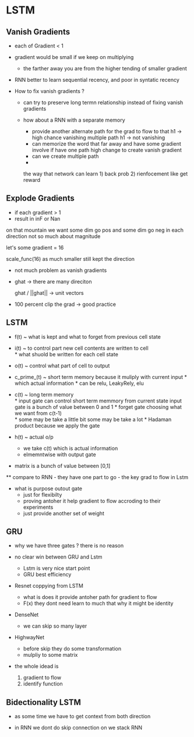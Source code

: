 # LSTM

 Vanish Gradients
---
 * each of Gradient < 1
 * gradient would be small if we keep on multiplying  
    * the farther away you are from the higher tending of smaller gradient 
 
 * RNN better to learn sequential recency, and poor in syntatic recency


 * How to fix vanish gradients ? 
    
    - can try to preserve long termn relationship instead of fixing vanish gradients 
    - how about a RNN with a separate memory 
         - provide another alternate path for the grad to flow 
             to that h1 -> high chance vanishing
             multiple path h1 ->  not vanishing  
         - can memorize the word that far away and have some gradient involve 
            if have one path high change to create vanish gradient
         - can we create multiple path 
         -  
         

         the way that network can learn 
            1) back prob 
            2) rienfocement like get reward 

 Explode Gradients
---
  
 * if each gradient > 1  
 * result in inF or Nan 
 
 on that mountain we want some dim go pos and some dim go neg in each direction not so much about magnitude 

 
 let's   some gradient = 16

 scale_func(16) as much smaller  still kept the direction 

 * not much problem as vanish gradients

 * ghat -> there are many direciton  

     ghat / ||ghat|| -> unit vectors

 * 100 percent clip the grad -> good practice 

 LSTM
---
  * f(t) ~ what is kept and what to forget from previous cell state  
  * i(t) ~ to control part new cell contents are written to cell  
          * what shuold be written for each cell state
  * o(t) ~ control what part of cell to output 

  * c_prime_(t) ~ short term memory because it muliply with current input 
        * which actual information 
        * can be relu, LeakyRely, elu
  * c(t) ~  long term memory  
        * input gate can control  short term memmory from current state 
             input gate is a bunch of value between 0 and 1
        * forget gate choosing what we want from c(t-1)  
        * some may be take a little bit some may be take a lot 
        * Hadaman product because we apply the gate

  * h(t) ~ actual o/p 
       * we take c(t) which is actual information
       * elmemntwise with output gate
  * matrix is a bunch of value between [0,1]

  ** compare to RNN
     - they have one part to go 
     - the key grad to flow in Lstm

  * what is purpose outout gate 
     - just for flexibilty
     - proving antoher it help gradient to flow accroding to their experiments
     - just provide another set of weight 

 GRU
---
  * why we have three gates ? 
      there is no reason

  * no clear win between GRU and Lstm   
     - Lstm is very nice start point
     - GRU best efficiency


  *  Resnet coppying from LSTM
       - what is does it
           provide antoher path for gradient to flow
       - F(x) they dont need learn to much that why it might be identity


  * DenseNet
       - we can skip so many layer 

  * HighwayNet     

      - before skip they do some transformation 
      - mulpliy to some matrix 

  * the whole idead is 
     1) gradient to flow 
     2) identify function 

 Bidectionality LSTM
---
  *   as some time we have to get context from both direction  

  *   in RNN we dont do skip connection on we stack RNN

